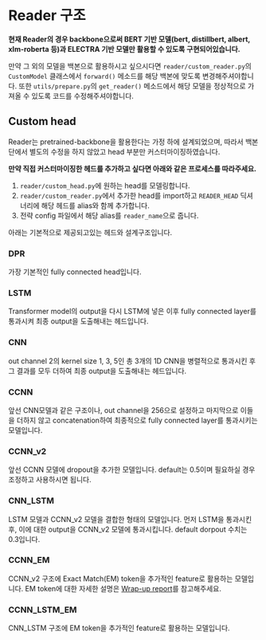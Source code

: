 # Reader 구조

**현재 Reader의 경우 backbone으로써 BERT 기반 모델(bert, distillbert, albert, xlm-roberta 등)과 ELECTRA 기반 모델만 활용할 수 있도록 구현되어있습니다.**  
    
만약 그 외의 모델을 백본으로 활용하시고 싶으시다면 `reader/custom_reader.py`의 `CustomModel` 클래스에서 `forward()` 메소드를 해당 백본에 맞도록 변경해주셔야합니다. 또한 `utils/prepare.py`의 `get_reader()` 메소드에서 해당 모델을 정상적으로 가져올 수 있도록 코드를 수정해주셔야합니다.  

## Custom head
Reader는 pretrained-backbone을 활용한다는 가정 하에 설계되었으며, 따라서 백본 단에서 별도의 수정을 하지 않았고 head 부분만 커스터마이징하였습니다.  
  
**만약 직접 커스터마이징한 헤드를 추가하고 싶다면 아래와 같은 프로세스를 따라주세요.**
1. `reader/custom_head.py`에 원하는 head를 모델링합니다.
2. `reader/custom_reader.py`에서 추가한 head를 import하고 `READER_HEAD` 딕셔너리에 해당 헤드를 alias와 함께 추가합니다.
3. 전략 config 파일에서 해당 alias를 `reader_name`으로 줍니다.
  
아래는 기본적으로 제공되고있는 헤드와 설계구조입니다.

### DPR
가장 기본적인 fully connected head입니다.

### LSTM
Transformer model의 output을 다시 LSTM에 넣은 이후 fully connected layer를 통과시켜 최종 output을 도출해내는 헤드입니다.

### CNN
out channel 2의 kernel size 1, 3, 5인 총 3개의 1D CNN을 병렬적으로 통과시킨 후 그 결과를 모두 더하여 최종 output을 도출해내는 헤드입니다.

### CCNN
앞선 CNN모델과 같은 구조이나, out channel을 256으로 설정하고 마지막으로 이들을 더하지 않고 concatenation하여 최종적으로 fully connected layer를 통과시키는 모델입니다.

### CCNN_v2
앞선 CCNN 모델에 dropout을 추가한 모델입니다. default는 0.5이며 필요하실 경우 조정하고 사용하시면 됩니다.

### CNN_LSTM
LSTM 모델과 CCNN_v2 모델을 결합한 형태의 모델입니다.
먼저 LSTM을 통과시킨 후, 이에 대한 output을 CCNN_v2 모델에 통과시킵니다. default dorpout 수치는 0.3입니다.  

### CCNN_EM
CCNN_v2 구조에 Exact Match(EM) token을 추가적인 feature로 활용하는 모델입니다. EM token에 대한 자세한 설명은 [Wrap-up report](https://hackmd.io/@9NfvP9AZQL2Psilxs3oNBA/SyH-EkVt_)를 참고해주세요.

### CCNN_LSTM_EM
CNN_LSTM 구조에 EM token을 추가적인 feature로 활용하는 모델입니다.  
  
